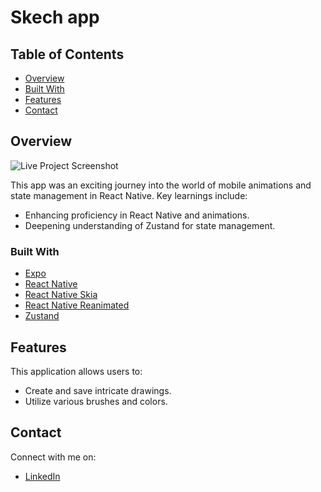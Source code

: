 # Skech app

## Table of Contents

-   [Overview](#overview)
-   [Built With](#built-with)
-   [Features](#features)
-   [Contact](#contact)

## Overview

![Live Project Screenshot](link-to-your-screenshot.png)

This app was an exciting journey into the world of mobile animations and state management in React Native. Key learnings include:

-   Enhancing proficiency in React Native and animations.
-   Deepening understanding of Zustand for state management.

### Built With

-   [Expo](https://expo.dev/)
-   [React Native](https://reactnative.dev/)
-   [React Native Skia](https://shopify.github.io/react-native-skia/)
-   [React Native Reanimated](https://docs.swmansion.com/react-native-reanimated/)
-   [Zustand](https://github.com/pmndrs/zustand)

## Features

This application allows users to:

-   Create and save intricate drawings.
-   Utilize various brushes and colors.

## Contact

Connect with me on:

-   [LinkedIn](https://www.linkedin.com/in/hubert-w%C3%B3jcik-5852191a6/)
